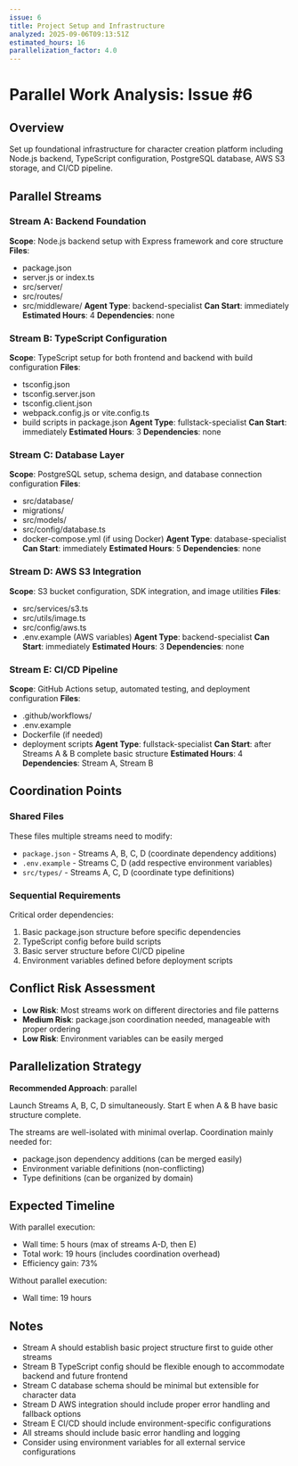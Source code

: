 ```yaml
---
issue: 6
title: Project Setup and Infrastructure
analyzed: 2025-09-06T09:13:51Z
estimated_hours: 16
parallelization_factor: 4.0
---
```


# Parallel Work Analysis: Issue #6

## Overview
Set up foundational infrastructure for character creation platform including Node.js backend, TypeScript configuration, PostgreSQL database, AWS S3 storage, and CI/CD pipeline.

## Parallel Streams

### Stream A: Backend Foundation
**Scope**: Node.js backend setup with Express framework and core structure
**Files**:
- package.json
- server.js or index.ts
- src/server/
- src/routes/
- src/middleware/
**Agent Type**: backend-specialist
**Can Start**: immediately
**Estimated Hours**: 4
**Dependencies**: none

### Stream B: TypeScript Configuration
**Scope**: TypeScript setup for both frontend and backend with build configuration
**Files**:
- tsconfig.json
- tsconfig.server.json
- tsconfig.client.json
- webpack.config.js or vite.config.ts
- build scripts in package.json
**Agent Type**: fullstack-specialist
**Can Start**: immediately
**Estimated Hours**: 3
**Dependencies**: none

### Stream C: Database Layer
**Scope**: PostgreSQL setup, schema design, and database connection configuration
**Files**:
- src/database/
- migrations/
- src/models/
- src/config/database.ts
- docker-compose.yml (if using Docker)
**Agent Type**: database-specialist
**Can Start**: immediately
**Estimated Hours**: 5
**Dependencies**: none

### Stream D: AWS S3 Integration
**Scope**: S3 bucket configuration, SDK integration, and image utilities
**Files**:
- src/services/s3.ts
- src/utils/image.ts
- src/config/aws.ts
- .env.example (AWS variables)
**Agent Type**: backend-specialist
**Can Start**: immediately
**Estimated Hours**: 3
**Dependencies**: none

### Stream E: CI/CD Pipeline
**Scope**: GitHub Actions setup, automated testing, and deployment configuration
**Files**:
- .github/workflows/
- .env.example
- Dockerfile (if needed)
- deployment scripts
**Agent Type**: fullstack-specialist
**Can Start**: after Streams A & B complete basic structure
**Estimated Hours**: 4
**Dependencies**: Stream A, Stream B

## Coordination Points

### Shared Files
These files multiple streams need to modify:
- `package.json` - Streams A, B, C, D (coordinate dependency additions)
- `.env.example` - Streams C, D (add respective environment variables)
- `src/types/` - Streams A, C, D (coordinate type definitions)

### Sequential Requirements
Critical order dependencies:
1. Basic package.json structure before specific dependencies
2. TypeScript config before build scripts
3. Basic server structure before CI/CD pipeline
4. Environment variables defined before deployment scripts

## Conflict Risk Assessment
- **Low Risk**: Most streams work on different directories and file patterns
- **Medium Risk**: package.json coordination needed, manageable with proper ordering
- **Low Risk**: Environment variables can be easily merged

## Parallelization Strategy

**Recommended Approach**: parallel

Launch Streams A, B, C, D simultaneously. Start E when A & B have basic structure complete.

The streams are well-isolated with minimal overlap. Coordination mainly needed for:
- package.json dependency additions (can be merged easily)
- Environment variable definitions (non-conflicting)
- Type definitions (can be organized by domain)

## Expected Timeline

With parallel execution:
- Wall time: 5 hours (max of streams A-D, then E)
- Total work: 19 hours (includes coordination overhead)
- Efficiency gain: 73%

Without parallel execution:
- Wall time: 19 hours

## Notes
- Stream A should establish basic project structure first to guide other streams
- Stream B TypeScript config should be flexible enough to accommodate backend and future frontend
- Stream C database schema should be minimal but extensible for character data
- Stream D AWS integration should include proper error handling and fallback options
- Stream E CI/CD should include environment-specific configurations
- All streams should include basic error handling and logging
- Consider using environment variables for all external service configurations